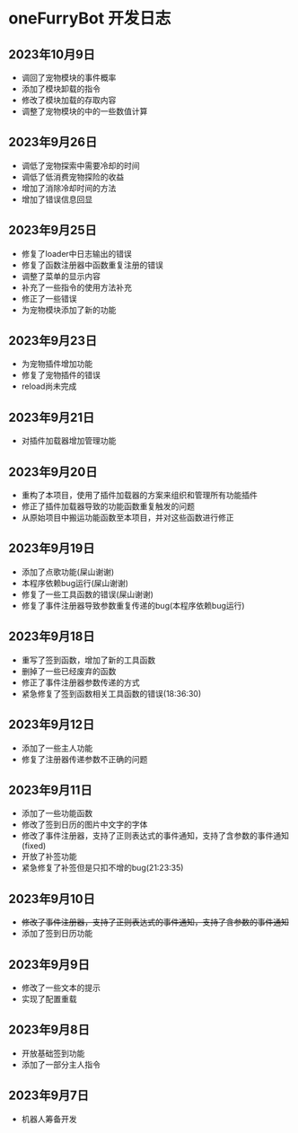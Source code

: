# oneFurryBot 开发日志

## 2023年10月9日
- 调回了宠物模块的事件概率
- 添加了模块卸载的指令
- 修改了模块加载的存取内容
- 调整了宠物模块的中的一些数值计算

## 2023年9月26日
- 调低了宠物探索中需要冷却的时间
- 调低了低消费宠物探险的收益
- 增加了消除冷却时间的方法
- 增加了错误信息回显

## 2023年9月25日
- 修复了loader中日志输出的错误
- 修复了函数注册器中函数重复注册的错误
- 调整了菜单的显示内容
- 补充了一些指令的使用方法补充
- 修正了一些错误
- 为宠物模块添加了新的功能

## 2023年9月23日
- 为宠物插件增加功能
- 修复了宠物插件的错误
- reload尚未完成

## 2023年9月21日
- 对插件加载器增加管理功能

## 2023年9月20日
- 重构了本项目，使用了插件加载器的方案来组织和管理所有功能插件
- 修正了插件加载器导致的功能函数重复触发的问题
- 从原始项目中搬运功能函数至本项目，并对这些函数进行修正

## 2023年9月19日
- 添加了点歌功能(屎山谢谢)
- 本程序依赖bug运行(屎山谢谢)
- 修复了一些工具函数的错误(屎山谢谢)
- 修复了事件注册器导致参数重复传递的bug(本程序依赖bug运行)

## 2023年9月18日
- 重写了签到函数，增加了新的工具函数
- 删掉了一些已经废弃的函数
- 修正了事件注册器参数传递的方式
- 紧急修复了签到函数相关工具函数的错误(18:36:30)

## 2023年9月12日
- 添加了一些主人功能
- 修复了注册器传递参数不正确的问题

## 2023年9月11日
- 添加了一些功能函数
- 修改了签到日历的图片中文字的字体
- 修改了事件注册器，支持了正则表达式的事件通知，支持了含参数的事件通知(fixed)
- 开放了补签功能
- 紧急修复了补签但是只扣不增的bug(21:23:35)

## 2023年9月10日
- ~~修改了事件注册器，支持了正则表达式的事件通知，支持了含参数的事件通知~~
- 添加了签到日历功能

## 2023年9月9日
- 修改了一些文本的提示
- 实现了配置重载

## 2023年9月8日
- 开放基础签到功能
- 添加了一部分主人指令

## 2023年9月7日
- 机器人筹备开发